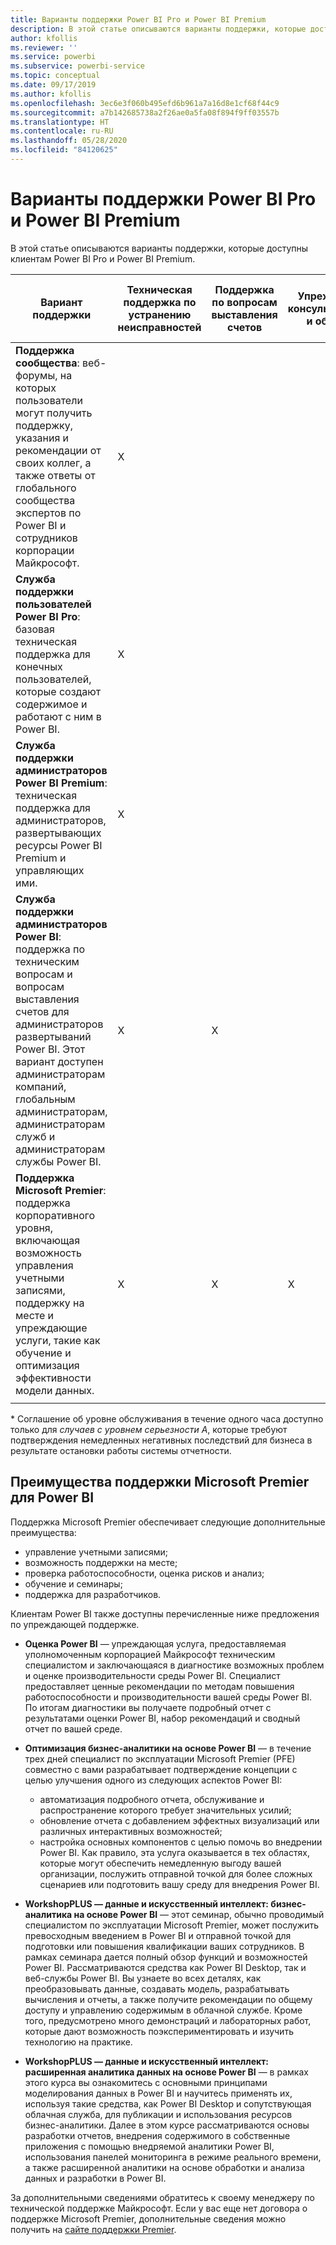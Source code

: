 ```yaml
---
title: Варианты поддержки Power BI Pro и Power BI Premium
description: В этой статье описываются варианты поддержки, которые доступны клиентам Power BI Pro и Power BI Premium.
author: kfollis
ms.reviewer: ''
ms.service: powerbi
ms.subservice: powerbi-service
ms.topic: conceptual
ms.date: 09/17/2019
ms.author: kfollis
ms.openlocfilehash: 3ec6e3f060b495efd6b961a7a16d8e1cf68f44c9
ms.sourcegitcommit: a7b142685738a2f26ae0a5fa08f894f9ff03557b
ms.translationtype: HT
ms.contentlocale: ru-RU
ms.lasthandoff: 05/28/2020
ms.locfileid: "84120625"
---
```

# <a name="power-bi-pro-and-power-bi-premium-support-options"></a>Варианты поддержки Power BI Pro и Power BI Premium

В этой статье описываются варианты поддержки, которые доступны клиентам Power BI Pro и Power BI Premium.

| **Вариант поддержки** | **Техническая поддержка по устранению неисправностей** | **Поддержка по вопросам выставления счетов** | **Упреждающее консультирование и обучение** | **Уровень обслуживания <br>(время до первой реакции)** | **Канал поддержки** |
| --- | --- | --- | --- | --- | --- |
| **Поддержка сообщества**: веб-форумы, на которых пользователи могут получить поддержку, указания и рекомендации от своих коллег, а также ответы от глобального сообщества экспертов по Power BI и сотрудников корпорации Майкрософт. | X |   |   | Нет. Участники форумов отвечают на вопросы по мере своих возможностей. | [Сообщество Power BI](https://community.powerbi.com) |
| **Служба поддержки пользователей Power BI Pro**: базовая техническая поддержка для конечных пользователей, которые создают содержимое и работают с ним в Power BI. | X |   |   | Один рабочий день. | [Сайт службы поддержки Power BI](https://support.powerbi.com)  |
| **Служба поддержки администраторов Power BI Premium**: техническая поддержка для администраторов, развертывающих ресурсы Power BI Premium и управляющих ими. | X |   |   | Один рабочий день или один час в зависимости от серьезности случая.\* | [Сайт службы поддержки Power BI](https://support.powerbi.com)<br>OR<br>[Центр администрирования Microsoft 365](https://portal.office.com/adminportal)<br>OR<br> Телефон |
| **Служба поддержки администраторов Power BI**: поддержка по техническим вопросам и вопросам выставления счетов для администраторов развертываний Power BI.  Этот вариант доступен администраторам компаний, глобальным администраторам, администраторам служб и администраторам службы Power BI. | X | X |   | Один рабочий день или один час в зависимости от серьезности случая.\* | [Центр администрирования Microsoft 365](https://portal.office.com/adminportal)<br>OR<br> Телефон |
| **Поддержка Microsoft Premier**: поддержка корпоративного уровня, включающая возможность управления учетными записями, поддержку на месте и упреждающие услуги, такие как обучение и оптимизация эффективности модели данных. | X | X | X | Зависит от предложения и серьезности случая.\* | Менеджер по технической поддержке <br>OR<br> [Центр администрирования Microsoft 365](https://portal.office.com/adminportal) |
| | | | | | |

\* Соглашение об уровне обслуживания в течение одного часа доступно только для _случаев с уровнем серьезности A_, которые требуют подтверждения немедленных негативных последствий для бизнеса в результате остановки работы системы отчетности.

## <a name="power-bi-benefits-for-microsoft-premier-support"></a>Преимущества поддержки Microsoft Premier для Power BI

Поддержка Microsoft Premier обеспечивает следующие дополнительные преимущества:

- управление учетными записями;
- возможность поддержки на месте;
- проверка работоспособности, оценка рисков и анализ;
- обучение и семинары;
- поддержка для разработчиков.

Клиентам Power BI также доступны перечисленные ниже предложения по упреждающей поддержке.

 - **Оценка Power BI** — упреждающая услуга, предоставляемая уполномоченным корпорацией Майкрософт техническим специалистом и заключающаяся в диагностике возможных проблем и оценке производительности среды Power BI. Специалист предоставляет ценные рекомендации по методам повышения работоспособности и производительности вашей среды Power BI. По итогам диагностики вы получаете подробный отчет с результатами оценки Power BI, набор рекомендаций и сводный отчет по вашей среде.

 - **Оптимизация бизнес-аналитики на основе Power BI** — в течение трех дней специалист по эксплуатации Microsoft Premier (PFE) совместно с вами разрабатывает подтверждение концепции с целью улучшения одного из следующих аспектов Power BI:
    - автоматизация подробного отчета, обслуживание и распространение которого требует значительных усилий;
    - обновление отчета с добавлением эффектных визуализаций или различных интерактивных возможностей; 
    - настройка основных компонентов с целью помочь во внедрении Power BI. Как правило, эта услуга оказывается в тех областях, которые могут обеспечить немедленную выгоду вашей организации, послужить отправной точкой для более сложных сценариев или подготовить вашу среду для внедрения Power BI.

  - **WorkshopPLUS — данные и искусственный интеллект: бизнес-аналитика на основе Power BI** — этот семинар, обычно проводимый специалистом по эксплуатации Microsoft Premier, может послужить превосходным введением в Power BI и отправной точкой для подготовки или повышения квалификации ваших сотрудников.
В рамках семинара дается полный обзор функций и возможностей Power BI. Рассматриваются средства как Power BI Desktop, так и веб-службы Power BI. Вы узнаете во всех деталях, как преобразовывать данные, создавать модель, разрабатывать вычисления и отчеты, а также получите рекомендации по общему доступу и управлению содержимым в облачной службе. Кроме того, предусмотрено много демонстраций и лабораторных работ, которые дают возможность поэкспериментировать и изучить технологию на практике.

  - **WorkshopPLUS — данные и искусственный интеллект: расширенная аналитика данных на основе Power BI** — в рамках этого курса вы ознакомитесь с основными принципами моделирования данных в Power BI и научитесь применять их, используя такие средства, как Power BI Desktop и сопутствующая облачная служба, для публикации и использования ресурсов бизнес-аналитики. Далее в этом курсе рассматриваются основы разработки отчетов, внедрения содержимого в собственные приложения с помощью внедряемой аналитики Power BI, использования панелей мониторинга в режиме реального времени, а также расширенной аналитики на основе обработки и анализа данных и разработки в Power BI.

За дополнительными сведениями обратитесь к своему менеджеру по технической поддержке Майкрософт. Если у вас еще нет договора о поддержке Microsoft Premier, дополнительные сведения можно получить на [сайте поддержки Premier](https://support.microsoft.com/premier).
